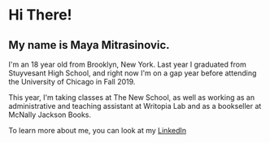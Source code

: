 # Hi There!
## My name is Maya Mitrasinovic. 

I'm an 18 year old from Brooklyn, New York. Last year I graduated from Stuyvesant High School, and right now I'm on a gap year before attending the University of Chicago in Fall 2019. 

This year, I'm taking classes at The New School, as well as working as an administrative and teaching assistant at Writopia Lab and as a bookseller at McNally Jackson Books. 

To learn more about me, you can look at my [LinkedIn](https://www.linkedin.com/in/maya-mitrasinovic-99a394152/)

